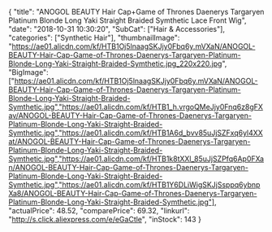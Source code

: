 {
	"title": "ANOGOL BEAUTY Hair Cap+Game of Thrones Daenerys Targaryen Platinum Blonde Long Yaki Straight Braided Symthetic Lace Front Wig",
	"date": "2018-10-31 10:30:20",
	"SubCat": ["Hair & Accessories"],
	"categories": ["Synthetic Hair"],
	"thumbnailImage": "https://ae01.alicdn.com/kf/HTB1Oj5lnaagSKJjy0Fbq6y.mVXaN/ANOGOL-BEAUTY-Hair-Cap-Game-of-Thrones-Daenerys-Targaryen-Platinum-Blonde-Long-Yaki-Straight-Braided-Symthetic.jpg_220x220.jpg",
	"BigImage": ["https://ae01.alicdn.com/kf/HTB1Oj5lnaagSKJjy0Fbq6y.mVXaN/ANOGOL-BEAUTY-Hair-Cap-Game-of-Thrones-Daenerys-Targaryen-Platinum-Blonde-Long-Yaki-Straight-Braided-Symthetic.jpg","https://ae01.alicdn.com/kf/HTB1_h.vrgoQMeJjy0Fnq6z8gFXav/ANOGOL-BEAUTY-Hair-Cap-Game-of-Thrones-Daenerys-Targaryen-Platinum-Blonde-Long-Yaki-Straight-Braided-Symthetic.jpg","https://ae01.alicdn.com/kf/HTB1A6d_bvv85uJjSZFxq6yl4XXat/ANOGOL-BEAUTY-Hair-Cap-Game-of-Thrones-Daenerys-Targaryen-Platinum-Blonde-Long-Yaki-Straight-Braided-Symthetic.jpg","https://ae01.alicdn.com/kf/HTB1k8tXXl_85uJjSZPfq6Ap0FXan/ANOGOL-BEAUTY-Hair-Cap-Game-of-Thrones-Daenerys-Targaryen-Platinum-Blonde-Long-Yaki-Straight-Braided-Symthetic.jpg","https://ae01.alicdn.com/kf/HTB1Y6DLiWigSKJjSsppq6ybnpXa8/ANOGOL-BEAUTY-Hair-Cap-Game-of-Thrones-Daenerys-Targaryen-Platinum-Blonde-Long-Yaki-Straight-Braided-Symthetic.jpg"],
	"actualPrice": 48.52,
	"comparePrice": 69.32,
	"linkurl": "http://s.click.aliexpress.com/e/eGaCtle",
	"inStock": 143
}
